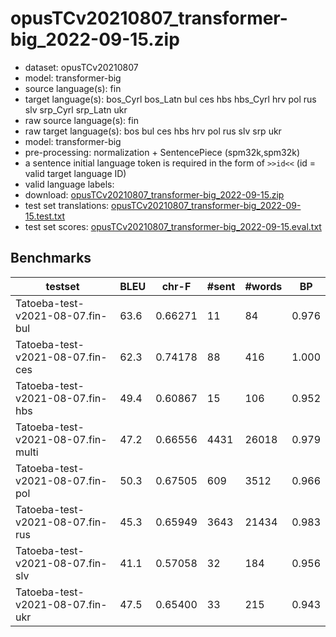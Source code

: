 # opusTCv20210807_transformer-big_2022-09-15.zip

* dataset: opusTCv20210807
* model: transformer-big
* source language(s): fin
* target language(s): bos_Cyrl bos_Latn bul ces hbs hbs_Cyrl hrv pol rus slv srp_Cyrl srp_Latn ukr
* raw source language(s): fin
* raw target language(s): bos bul ces hbs hrv pol rus slv srp ukr
* model: transformer-big
* pre-processing: normalization + SentencePiece (spm32k,spm32k)
* a sentence initial language token is required in the form of `>>id<<` (id = valid target language ID)
* valid language labels: 
* download: [opusTCv20210807_transformer-big_2022-09-15.zip](https://object.pouta.csc.fi/Tatoeba-MT-models/fin-sla/opusTCv20210807_transformer-big_2022-09-15.zip)
* test set translations: [opusTCv20210807_transformer-big_2022-09-15.test.txt](https://object.pouta.csc.fi/Tatoeba-MT-models/fin-sla/opusTCv20210807_transformer-big_2022-09-15.test.txt)
* test set scores: [opusTCv20210807_transformer-big_2022-09-15.eval.txt](https://object.pouta.csc.fi/Tatoeba-MT-models/fin-sla/opusTCv20210807_transformer-big_2022-09-15.eval.txt)

## Benchmarks

| testset | BLEU  | chr-F | #sent | #words | BP |
|---------|-------|-------|-------|--------|----|
| Tatoeba-test-v2021-08-07.fin-bul 	| 63.6 	| 0.66271 	| 11 	| 84 	| 0.976 |
| Tatoeba-test-v2021-08-07.fin-ces 	| 62.3 	| 0.74178 	| 88 	| 416 	| 1.000 |
| Tatoeba-test-v2021-08-07.fin-hbs 	| 49.4 	| 0.60867 	| 15 	| 106 	| 0.952 |
| Tatoeba-test-v2021-08-07.fin-multi 	| 47.2 	| 0.66556 	| 4431 	| 26018 	| 0.979 |
| Tatoeba-test-v2021-08-07.fin-pol 	| 50.3 	| 0.67505 	| 609 	| 3512 	| 0.966 |
| Tatoeba-test-v2021-08-07.fin-rus 	| 45.3 	| 0.65949 	| 3643 	| 21434 	| 0.983 |
| Tatoeba-test-v2021-08-07.fin-slv 	| 41.1 	| 0.57058 	| 32 	| 184 	| 0.956 |
| Tatoeba-test-v2021-08-07.fin-ukr 	| 47.5 	| 0.65400 	| 33 	| 215 	| 0.943 |

